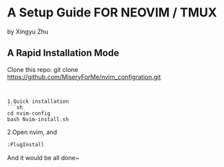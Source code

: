 # A Setup Guide FOR NEOVIM / TMUX

by Xingyu Zhu  

## A Rapid Installation Mode

Clone this repo:
git clone https://github.com/MiseryForMe/nvim_configration.git
```


1.Quick installation
```sh
cd nvim-config
bash Nvim-install.sh
```

2.Open nvim, and
```sh
:PlugInstall
```

And it would be all done~


